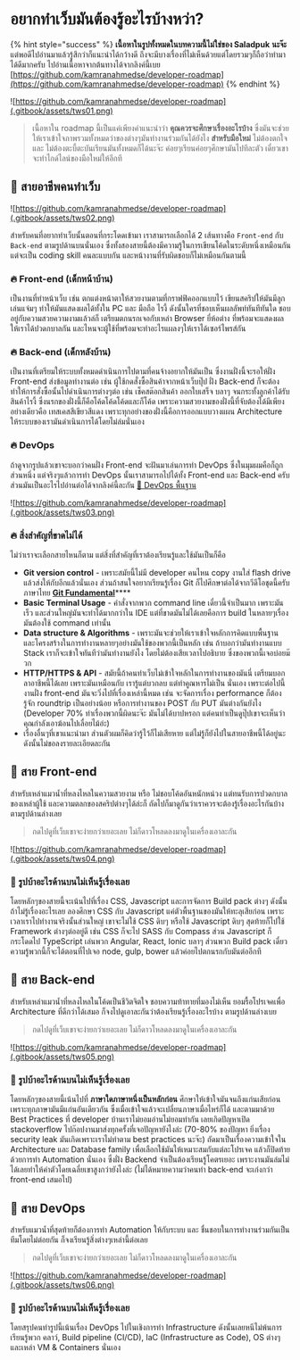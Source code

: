 # อยากทำเว็บมันต้องรู้อะไรบ้างหว่า?

{% hint style="success" %}
**เนื้อหาในรูปทั้งหมดในบทความนี้ไม่ใช่ของ Saladpuk** **นะจ๊ะ** แต่พอดีไปอ่านมาแล้วรู้สึกว่าก็แนะนำได้กว้างดี ถึงจะมีบางเรื่องที่ไม่เห็นด้วยแต่โดยรวมๆก็ถือว่าทำมาได้ดีมากครับ ไปอ่านเนื้อหาจากต้นทางได้จากลิงค์นี้เบย [https://github.com/kamranahmedse/developer-roadmap](https://github.com/kamranahmedse/developer-roadmap)
{% endhint %}

![https://github.com/kamranahmedse/developer-roadmap](.gitbook/assets/tws01.png)

> เนื้อหาใน roadmap นี้เป็นแค่เพียงคำแนะนำว่า **คุณควรจะศึกษาเรื่องอะไรบ้าง**  ซึ่งมันจะช่วยให้เราเข้าใจภาพรวมทั้งหมดว่าของต่างๆมันทำงานร่วมกันได้ยังไง **สำหรับมือใหม่** ไม่ต้องตกใจ และ ไม่ต้องตะบี้ตะบันเรียนมันทั้งหมดก็ได้นะจ๊ะ ค่อยๆเรียนค่อยๆศึกษามันไปทีละตัว เดี๋ยวเขาจะทำไกด์ไลน์ของมือใหม่ให้อีกที

## 🥰 สายอาชีพคนทำเว็บ

![https://github.com/kamranahmedse/developer-roadmap](.gitbook/assets/tws02.png)

สำหรับคนที่อยากทำเว็บนั้นตอนที่กระโดดเข้ามา เราสามารถเลือกได้ 2 เส้นทางคือ `Front-end` กับ `Back-end` ตามรูปด้านบนนั่นเอง ซึ่งทั้งสองสายนี้ต้องมีความรู้ในการเขียนโค้ดในระดับหนึ่งเหมือนกัน แต่จะเป็น coding skill คนละแบบกัน  และหน้างานที่รับผิดชอบก็ไม่เหมือนกันตามนี้

### 🔥 Front-end \(เด็กหน้าบ้าน\)

เป็นงานที่ทำหน้าเว็บ เช่น ตกแต่งหน้าตาให้สวยงามตามที่กราฟฟิคออกแบบไว้ เขียนสคริปให้มันมีลูกเล่นแจ่มๆ ทำให้มันแสดงผลได้ทั้งใน PC และ มือถือ ไรงี้ ดังนั้นใครที่ชอบเห็นผลลัพท์ทันทีทันใด ชอบอยู่กับความสวยความงามแล้วล่ก็ เตรียมตกนรกเจอกับเหล่า Browser ยี่ห้อต่าง ที่พร้อมจะแสดงผล ให้เราได้ปวดกบาลกัน และไหนจะผู้ใช้ที่พร้อมจะทำอะไรแผลงๆให้เราได้เซอร์ไพรส์กัน

### 🔥 Back-end \(เด็กหลังบ้าน\)

เป็นงานที่เตรียมให้ระบบทั้งหมดดำเนินการไปตามที่คนจ้างอยากให้มันเป็น ซึ่งงานฝั่งนี้จะรอให้ฝั่ง Front-end ส่งข้อมูลทำงานต่อ เช่น ผู้ใช้กดสั่งซื้อสินค้าจากหน้าเว็บปุ๊ป ฝั่ง Back-end ก็จะต้องทำให้การสั่งซื้อนั้นไปดำเนินการต่างๆต่อ เช่น เช็คสต๊อกสินค้า ออกใบเสร็จ บลาๆ จนกระทั้งลูกค้าได้รับสินค้าไรงี้ ซึ่งนรกของฝั่งนี้ก็คือโค้ดโค้ดโค้ดและก็โค้ด เพราะความสวยงามของฝั่งนี้ที่จับต้องได้มีเพียงอย่างเดียวคือ เทสเคสสีเขียวสีแดง เพราะทุกอย่างของฝั่งนี้คือการออกแบบวางแผน Architecture ให้ระบบของเรามันดำเนินการได้โดยไม่ล่มนั่นเอง

### 🔥 DevOps

ถ้าดูจากรูปแล้วเขาจะบอกว่าคนฝั่ง Front-end จะฝันมาเล่นการทำ DevOps ซึ่งในมุมผมคือก็ถูกส่วนหนึ่ง แต่จริงๆแล้วการทำ DevOps นั้นเราสามารถไปได้ทั้ง Front-end และ Back-end ครับ ส่วนมันเป็นอะไรไปอ่านต่อได้จากลิงค์นี้ละกัน [👶 DevOps พื้นฐาน](https://www.saladpuk.com/basic/devops)

![https://github.com/kamranahmedse/developer-roadmap](.gitbook/assets/tws03.png)

### 🔥 สิ่งสำคัญที่ขาดไม่ได้

ไม่ว่าเราจะเลือกสายไหนก็ตาม แต่สิ่งที่สำคัญที่เราต้องเรียนรู้และใช้มันเป็นก็คือ 

* **Git version control** - เพราะสมัยนี้ไม่มี developer คนไหน copy งานใส่ flash drive แล้วส่งให้กับอีกแล้วนั่นเอง ส่วนถ้าสนใจอยากเรียนรู้เรื่อง Git ก็ไปศึกษาต่อได้จากวีดีโอชุดนี้ครับภาษาไทย [**Git Fundamental**](https://www.youtube.com/watch?v=g-qzBp3MOQQ&list=PLUjAn8nwWniizz7zcVDpuvgFtKFR2wzeb)\*\*\*\*
* **Basic Terminal Usage** - คำสั่งจากพวก command line เดี๋ยวนี้จำเป็นมาก เพราะมันเร็ว และส่วนใหญ่มันจะทำได้มากกว่าใน IDE แต่ที่ขาดมันไม่ได้เลยคือการ build ในหลายๆเรื่องมันต้องใช้ command เท่านั้น
* **Data structure & Algorithms** - เพราะมันจะช่วยให้เราเข้าใจหลักการคิดแบบพื้นฐาน และโครงสร้างในการทำงานหลายๆอย่างมันใช้ของพวกนี้เป็นหลัก เช่น ถ้าบอกว่ามันทำงานแบบ Stack เราก็จะเข้าใจทันทีว่ามันทำงานยังไง โดยไม่ต้องเสียเวลาไปอธิบาย ซึ่งของพวกนี้เจอบ่อยม๊วก
* **HTTP/HTTPS & API** - สมัยนี้ถ้าคนทำเว็บไม่เข้าใจหลักในการทำงานของมันนี่ เตรียมบอกลาอาชีพนี้ได้เลย เพราะมันเหมือนกับ เรารู้แต่บวกลบ แต่ทำคูณหารไม่เป็น นั่นเอง เพราะต่อไปนี้งานฝั่ง front-end มันจะวิ่งไปที่เรื่องเหล่านี้หมด เช่น จะจัดการเรื่อง performance ก็ต้องรู้จัก roundtrip เป็นอย่างน้อย หรือการทำงานของ POST กับ PUT มันต่างกันยังไง \(Developer 70% ทำเรื่องพวกนี้ผิดนะจ๊ะ มันไม่ได้บาปหรอก แต่คนทำเป็นดูปุ๊ปเขาจะเห็นว่าคุณกำลังเอาฆ้อนไปเลื่อยไม้อ่ะ\)
* เรื่องอื่นๆที่เขาแนะนำมา ส่วนตัวผมก็คิดว่ารู้ไว้ก็ไม่เสียหาย แต่ไม่รู้ก็ยังไปในสายอาชีพนี้ได้อยู่นะ ดังนั้นไม่ขอลงรายละเอียดละกัน

## 🥰 สาย Front-end

สำหรับเหล่าแมวน้ำที่หลงไหลในความสวยงาม หรือ ไม่ชอบโค้ดอันหนักหน่วง แต่ทนรับการปวดกบาลของเหล่าผู้ใช้ และความตลกของสคริปต่างๆได้ล่ะก็ ถัดไปก็มาดูกันว่าเราควรจะต้องรู้เรื่องอะไรกันบ้าง ตามรูปด้านล่างเลย

> กดไปดูที่เว็บเขาจะง่ายกว่าเยอะเลย ไม่ก็ดาวโหลดลงมาดูในเครื่องเอาละกัน

![https://github.com/kamranahmedse/developer-roadmap](.gitbook/assets/tws04.png)

### 🤮 รูปบ้าอะไรด้านบนไม่เห็นรู้เรื่องเลย

โดยหลักๆของสายนี้จะเน้นไปที่เรื่อง CSS, Javascript และการจัดการ Build pack ต่างๆ ดังนั้นถ้าไม่รู้เรื่องอะไรเลย ลองศึกษา CSS กับ Javascript แค่ตัวพื้นฐานของมันให้ทะลุเสียก่อน เพราะเวลาเราไปทำงานจริงนั้นส่วนใหญ่ เขาจะไม่ใช้ CSS ดิบๆ หรือใช้ Javascript ดิบๆ สุดท้ายก็ไปใช้ Framework ต่างๆต่ออยู่ดี เช่น CSS ก็จะไป SASS กับ Compass ส่วน Javascript ก็กระโดดไป TypeScript เล่นพวก Angular, React, Ionic บลาๆ ส่วนพวก Build pack เดี๋ยวความรู้พวกนี้ก็จะได้ตอนที่ไปเจอ node, gulp, bower แล้วค่อยไปตกนรกกับมันต่ออีกที

## 🥰 สาย Back-end

สำหรับเหล่าแมวน้ำที่หลงไหลในโค้ดเป็นชีวิตจิตใจ ชอบความท้าทายที่มองไม่เห็น ยอมรื้อโปรเจคเพื่อ Architecture ที่ดีกว่าได้เสมอ ก็จงไปดูเอาละกันว่าต้องเรียนรู้เรื่องอะไรบ้าง ตามรูปด้านล่างเบย

> กดไปดูที่เว็บเขาจะง่ายกว่าเยอะเลย ไม่ก็ดาวโหลดลงมาดูในเครื่องเอาละกัน

![https://github.com/kamranahmedse/developer-roadmap](.gitbook/assets/tws05.png)

### 🤮 รูปบ้าอะไรด้านบนไม่เห็นรู้เรื่องเลย

โดยหลักๆของสายนี้เน้นไปที่ **ภาษาใดภาษาหนึ่งเป็นหลักก่อน** ศึกษาให้เข้าใจมันจนถึงแก่นเสียก่อน เพราะทุกภาษามันมีแก่นอันเดียวกัน ซึ่งเมื่อเข้าใจแล้วจะเปลี่ยนภาษาเมื่อไหร่ก็ได้ และตามมาด้วย Best Practices ที่ developer บ้านเราไม่ยอมอ่านไม่ยอมทำกัน เลยเกิดปัญหาเปิด stackoverflow ไปก๊อปงานมาส่งทุกครั้งที่เจอปัญหายังไงล่ะ \(70-80% ของปัญหา ยิ่งเรื่อง security leak มันเกิดเพราะเราไม่ทำตาม best practices นะจ๊ะ\) ถัดมาเป็นเรื่องความเข้าใจใน Architecture และ Database family เพื่อเลือกใช้มันให้เหมาะสมกับแต่ละโปรเจค แล้วก็ปิดท้ายด้วยการทำ Automation นั่นเอง ซึ่งฝั่ง Backend จำเป็นต้องเรียนรู้โคตรเยอะ เพราะงานมันล่มไม่ได้เลยทำให้ค่าตัวโดยเฉลี่ยเขาสูงกว่ายังไงล่ะ \(ไม่ได้หมายความว่าคนทำ back-end จะเก่งกว่า front-end เสมอไป\)

## 🥰 สาย DevOps

สำหรับแมวน้ำที่สุดท้ายก็ต้องการทำ Automation ให้กับระบบ และ ชื่นชอบในการทำงานร่วมกันเป็นทีมโดยไม่ต่อยกัน ก็จงเรียนรู้สิ่งต่างๆเหล่านี้ต่อเลย

> กดไปดูที่เว็บเขาจะง่ายกว่าเยอะเลย ไม่ก็ดาวโหลดลงมาดูในเครื่องเอาละกัน

![https://github.com/kamranahmedse/developer-roadmap](.gitbook/assets/tws06.png)

### 🤮 รูปบ้าอะไรด้านบนไม่เห็นรู้เรื่องเลย

โดยสรุปคนทำรูปนี้เน้นเรื่อง DevOps ไปในเชิงการทำ Infrastructure ดังนั้นเลยหนีไม่พ้นการเรียนรู้พวก คลาว์, Build pipeline \(CI/CD\), IaC \(Infrastructure as Code\), OS ต่างๆ และเหล่า VM & Containers นั่นเอง

